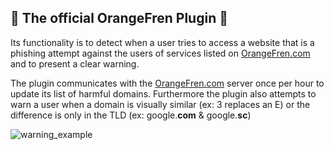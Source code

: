 ## 🧡 The official OrangeFren Plugin 💚

Its functionality is to detect when a user tries to access a website that is a phishing attempt against the users of services listed on [OrangeFren.com](OrangeFren.com) and to present a clear warning.

The plugin communicates with the [OrangeFren.com](OrangeFren.com) server once per hour to update its list of harmful domains. Furthermore the plugin also attempts to warn a user when a domain is visually similar (ex: 3 replaces an E) or the difference is only in the TLD (ex: google.**com** & google.**sc**)

![warning_example](https://github.com/user-attachments/assets/e3af8d72-5b5a-44bf-9d86-e48f9c7ec90c)
